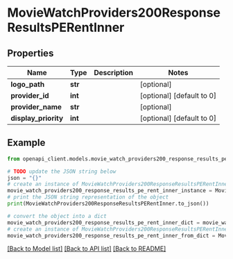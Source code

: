 # MovieWatchProviders200ResponseResultsPERentInner


## Properties

Name | Type | Description | Notes
------------ | ------------- | ------------- | -------------
**logo_path** | **str** |  | [optional] 
**provider_id** | **int** |  | [optional] [default to 0]
**provider_name** | **str** |  | [optional] 
**display_priority** | **int** |  | [optional] [default to 0]

## Example

```python
from openapi_client.models.movie_watch_providers200_response_results_pe_rent_inner import MovieWatchProviders200ResponseResultsPERentInner

# TODO update the JSON string below
json = "{}"
# create an instance of MovieWatchProviders200ResponseResultsPERentInner from a JSON string
movie_watch_providers200_response_results_pe_rent_inner_instance = MovieWatchProviders200ResponseResultsPERentInner.from_json(json)
# print the JSON string representation of the object
print(MovieWatchProviders200ResponseResultsPERentInner.to_json())

# convert the object into a dict
movie_watch_providers200_response_results_pe_rent_inner_dict = movie_watch_providers200_response_results_pe_rent_inner_instance.to_dict()
# create an instance of MovieWatchProviders200ResponseResultsPERentInner from a dict
movie_watch_providers200_response_results_pe_rent_inner_from_dict = MovieWatchProviders200ResponseResultsPERentInner.from_dict(movie_watch_providers200_response_results_pe_rent_inner_dict)
```
[[Back to Model list]](../README.md#documentation-for-models) [[Back to API list]](../README.md#documentation-for-api-endpoints) [[Back to README]](../README.md)


